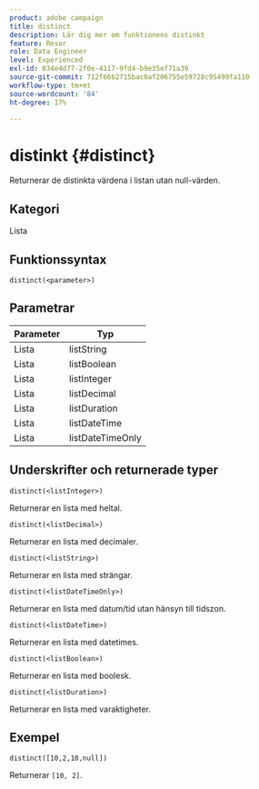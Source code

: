 ```yaml
---
product: adobe campaign
title: distinct
description: Lär dig mer om funktionens distinkt
feature: Resor
role: Data Engineer
level: Experienced
exl-id: 034e4d77-2f0e-4117-9fd4-b9e35ef71a39
source-git-commit: 712f66b2715bac0af206755e59728c95499fa110
workflow-type: tm+mt
source-wordcount: '84'
ht-degree: 17%

---
```


# distinkt {#distinct}

Returnerar de distinkta värdena i listan utan null-värden.

## Kategori

Lista

## Funktionssyntax

`distinct(<parameter>)`

## Parametrar

| Parameter | Typ |
|-----------|------------------|
| Lista | listString |
| Lista | listBoolean |
| Lista | listInteger |
| Lista | listDecimal |
| Lista | listDuration |
| Lista | listDateTime |
| Lista | listDateTimeOnly |

## Underskrifter och returnerade typer

`distinct(<listInteger>)`

Returnerar en lista med heltal.

`distinct(<listDecimal>)`

Returnerar en lista med decimaler.

`distinct(<listString>)`

Returnerar en lista med strängar.

`distinct(<listDateTimeOnly>)`

Returnerar en lista med datum/tid utan hänsyn till tidszon.

`distinct(<listDateTime>)`

Returnerar en lista med datetimes.

`distinct(<listBoolean>)`

Returnerar en lista med boolesk.

`distinct(<listDuration>)`

Returnerar en lista med varaktigheter.

## Exempel

`distinct([10,2,10,null])`

Returnerar `[10, 2]`.
